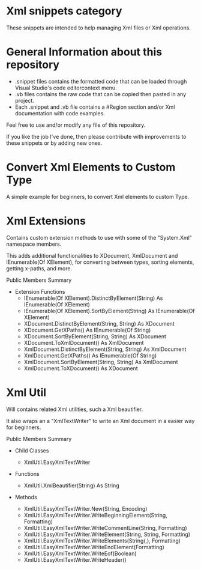 # Xml snippets category
These snippets are intended to help managing Xml files or Xml operations.

# General Information about this repository
 - .snippet files contains the formatted code that can be loaded through Visual Studio's code editorcontext menu.
 - .vb files contains the raw code that can be copied then pasted in any project.
 - Each .snippet and .vb file contains a #Region section and/or Xml documentation with code examples.
 
Feel free to use and/or modify any file of this repository.

If you like the job I've done, then please contribute with improvements to these snippets or by adding new ones.

# Convert Xml Elements to Custom Type
A simple example for beginners, to convert Xml elements to custom Type.

# Xml Extensions
Contains custom extension methods to use with some of the "System.Xml" namespace members.

This adds additional functionalities to XDocument, XmlDocument and IEnumerable(Of XElement), for converting between types, sorting elements, getting x-paths, and more.

Public Members Summary
 - Extension Functions
   - IEnumerable(Of XElement).DistinctByElement(String) As IEnumerable(Of XElement)
   - IEnumerable(Of XElement).SortByElement(String) As IEnumerable(Of XElement)
   - XDocument.DistinctByElement(String, String) As XDocument
   - XDocument.GetXPaths() As IEnumerable(Of String)
   - XDocument.SortByElement(String, String) As XDocument
   - XDocument.ToXmlDocument() As XmlDocument
   - XmlDocument.DistinctByElement(String, String) As XmlDocument
   - XmlDocument.GetXPaths() As IEnumerable(Of String)
   - XmlDocument.SortByElement(String, String) As XmlDocument
   - XmlDocument.ToXDocument() As XDocument

# Xml Util
Will contains related Xml utilities, such a Xml beautifier.

It also wraps an a "XmlTextWriter" to write an Xml document in a easier way for beginners.

Public Members Summary
 - Child Classes
   - XmlUtil.EasyXmlTextWriter

 - Functions
   - XmlUtil.XmlBeautifier(String) As String

 - Methods
   - XmlUtil.EasyXmlTextWriter.New(String, Encoding)
   - XmlUtil.EasyXmlTextWriter.WriteBeginningElement(String, Formatting)
   - XmlUtil.EasyXmlTextWriter.WriteCommentLine(String, Formatting)
   - XmlUtil.EasyXmlTextWriter.WriteElement(String, String, Formatting)
   - XmlUtil.EasyXmlTextWriter.WriteElements(String(,), Formatting)
   - XmlUtil.EasyXmlTextWriter.WriteEndElement(Formatting)
   - XmlUtil.EasyXmlTextWriter.WriteEof(Boolean)
   - XmlUtil.EasyXmlTextWriter.WriteHeader()

